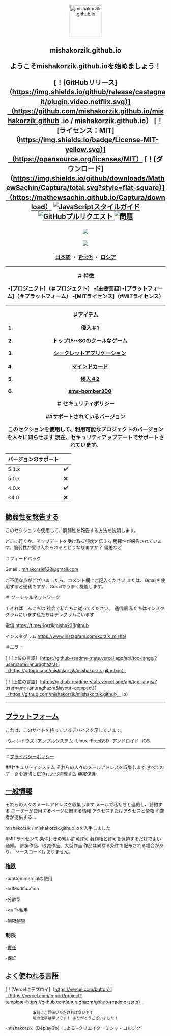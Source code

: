 <p align = "center">
  <img width = "100px" src = "https://res.cloudinary.com/anuraghazra/image/upload/v1594908242/logo_ccswme.svg" align = "center" alt = "mishakorzik.github.io" />
 <h2 align = "center"> mishakorzik.github.io </ h2>
  <p align = "center">ようこそmishakorzik.github.ioを始めましょう！</ p>
 </ p>

  [！[GitHubリリース]（https://img.shields.io/github/release/castagnait/plugin.video.netflix.svg）]（https://github.com/mishakorzik.github.io/mishakorzik.github  .io / mishakorzik.github.io）
 [！[ライセンス：MIT]（https://img.shields.io/badge/License-MIT-yellow.svg）]（https://opensource.org/licenses/MIT）
 [！[ダウンロード]（https://img.shields.io/github/downloads/MathewSachin/Captura/total.svg?style=flat-square）]（https://mathewsachin.github.io/Captura/download）
   <a href="http://standardjs.com/">
     <img src = "https://img.shields.io/badge/code%20style-standard-brightgreen.svg" alt = "JavaScriptスタイルガイド" />
   </a>
     <a href="https://github.com/mishakorzik/mishakorzik.menu.io/pulls">
       <img alt = "GitHubプルリクエスト" src = "https://img.shields.io/github/issues-pr/anuraghazra/github-readme-stats?color=0088ff" />
     </a>
     <a href="https://github.com/mishakorzik/mishakorzik.menu.io/issues">
       <img alt = "問題" src = "https://img.shields.io/github/issues/anuraghazra/github-readme-stats?color=0088ff" />
     </a>
     <br />
     <br />
     <a href="https://a.paddle.com/v2/click/16413/119403?link=1227">
       <img src = "https://img.shields.io/badge/Supported%20by-VSCode%20Power%20User%20%E2%86%92-gray.svg?colorA=655BE1&colorB=4F44D6&style=for-the-badge  "/>
     </a>
        <a href="https://a.paddle.com/v2/click/16413/119403?link=2345">
              
  <img src = "https://img.shields.io/badge/Supported%20by-Node%20Cli.com%20%E2%86%92-gray.svg?colorA=61c265&colorB=4CAF50&style=for-the-badge  "/>
     </a>
   </ p>

 <h3 align = "center">
     <a href="/docs/readme_eponia.md">日本語</a>
     ・
     <a href="/docs/readme_koreiska.md">한국어</a>
     ・
     <a href="/docs/readme_ru.md">ロシア</a>
 </ h3>

  ---

  ＃ 特徴

  -[プロジェクト]（＃プロジェクト）
  -[主要言語]
  -[プラットフォーム]（＃プラットフォーム）
  -[MITライセンス]（#MITライセンス）

  ---

  ＃アイテム


  1. <a href="https://github.com/mishakorzik/Termux-1">侵入＃1 </a>

  2. <a href="https://github.com/mishakorzik/Games">トップ15〜30のクールなゲーム</a>

  3. <a href="https://github.com/mishakorzik/secret_apps">シークレットアプリケーション</a>

  4. <a href="https://github.com/mishakorzik/mindustry-maps-">マインドカード</a>

  5. <a href="https://github.com/mishakorzik/Termux-2-">侵入＃2 </a>

  6. <a href="https://github.com/mishakorzik/termux-sms-bomber300"> sms-bomber300 </a>


  ＃ セキュリティポリシー

  ##サポートされているバージョン

  このセクションを使用して、利用可能なプロジェクトのバージョンを人々に知らせます
   現在、セキュリティアップデートでサポートされています。

  |バージョンのサポート| |
  | ------- | -------------------- |
  | 5.1.x |✔️|
  | 5.0.x |❌|
  | 4.0.x |✔️|
  | <4.0 |❌|

  ## <a href="ERR.mdR">脆弱性を報告する</a>

  このセクションを使用して、脆弱性を報告する方法を説明します。

   どこに行くか、アップデートを受け取る頻度を伝える
   脆弱性が報告されています。脆弱性が受け入れられるとどうなりますか？
   偏差など

  ＃フィードバック

  Gmail：misakorzik528@gmail.com

  ご不明な点がございましたら、コメント欄にご記入ください
  または、Gmailを使用すると便利ですが、Gmailでうまく機能します。

  ＃ ソーシャルネットワーク

  できればこんにちは
  社会で私たちに従ってください。 通信網
  私たちはインスタグラムにいます私たちはテレグラムにいます

  電信
  https://t.me/Korzikmisha228github

  インスタグラム
  https://www.instagram.com/korzik_misha/

 

  ＃<a href="ERR.mdR">エラー</a>

  [！[上位の言語]（https://github-readme-stats.vercel.app/api/top-langs/?username=anuraghazra）]（https://github.com/mishakorzik/mishakorzik.github.io）


  [！[上位の言語]（https://github-readme-stats.vercel.app/api/top-langs/?username=anuraghazra&layout=compact）]（https://github.com/mishakorzik/mishakorzik.github。  io）

 
  ---

  ## <a href="ERR.mdR">プラットフォーム</a>
  これは、このサイトを持っているデバイスを示しています。

  -ウィンドウズ
  -アップルシステム
  -Linux
  -FreeBSD
  -アンドロイド
  -iOS

  ---

  ＃<a href="ERR.mdR">プライバシーポリシー</a>

  ##セキュリティシステム
  それらの人々のメールアドレスを収集します
  すべてのデータを適切に伝達および処理する
  機密保護。

  ## <a href="ERR.mdR">一般情報</a>

  それらの人々のメールアドレスを収集します
  メールで私たちと連絡し、要約する
  ユーザーが使用するページに関する情報
  アクセスまたはアクセスと情報
  消費者が提供する...


  mishakorzik / mishakorzik.github.ioを入手しました

  #MITライセンス
  条件付きの短い許可許可
  著作権と許可を保持するだけでよい
  通知。 許諾作品、改変作品、大型作品
  作品は異なる条件で配布される場合があり、
  ソースコードはありません。

  ### <a href="/docs/readme_es.md">権限</a>

  -omCommercialの使用

  -odModification

  -分散型

  -<a ">私用</a>


  -制限<a href="ERR.mdR">制限</a>


  ### 制限

  -<a href="ERR.mdR">責任</a>

  -保証

  ## <a href="ERR.mdR">よく使われる言語</a>


  [！[Vercelにデプロイ]（https://vercel.com/button）]（https://vercel.com/import/project?template=https://github.com/anuraghazra/github-readme-stats）




                事前にご評価いただければ幸いです
                私の仕事は早いです！ ありがとうございました！




  -mishakorzik（DeplayGo）による
  -クリエイターミシャ・コルジク
